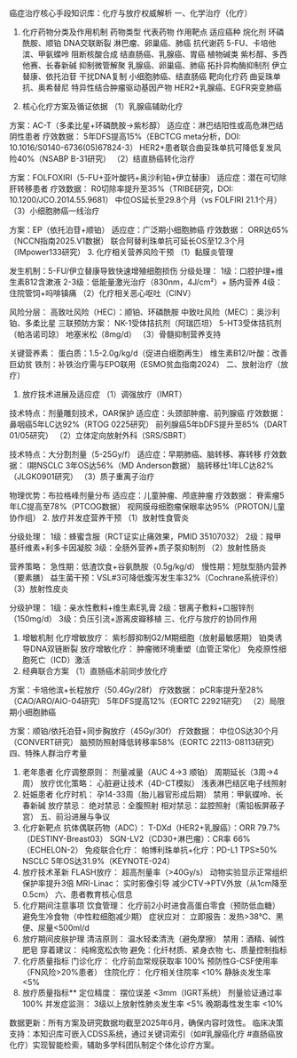 癌症治疗核心手段知识库：化疗与放疗权威解析
一、化学治疗（化疗）
1. 化疗药物分类及作用机制
药物类型	代表药物	作用靶点	适应癌种
烷化剂	环磷酰胺、顺铂	DNA交联断裂	淋巴瘤、卵巢癌、肺癌
抗代谢药	5-FU、卡培他滨、甲氨蝶呤	阻断核酸合成	结直肠癌、乳腺癌、胃癌
植物碱类	紫杉醇、多西他赛、长春新碱	抑制微管解聚	乳腺癌、卵巢癌、肺癌
拓扑异构酶抑制剂	伊立替康、依托泊苷	干扰DNA复制	小细胞肺癌、结直肠癌
靶向化疗药	曲妥珠单抗、奥希替尼	特异性结合肿瘤驱动基因产物	HER2+乳腺癌、EGFR突变肺癌

2. 核心化疗方案及循证依据
（1）乳腺癌辅助化疗

方案：AC-T（多柔比星+环磷酰胺→紫杉醇）
适应症：淋巴结阳性或高危淋巴结阴性患者
疗效数据：
5年DFS提高15%（EBCTCG meta分析，DOI: 10.1016/S0140-6736(05)67824-3）
HER2+患者联合曲妥珠单抗可降低复发风险40%（NSABP B-31研究）
（2）结直肠癌转化治疗

方案：FOLFOXIRI（5-FU+亚叶酸钙+奥沙利铂+伊立替康）
适应症：潜在可切除肝转移患者
疗效数据：
R0切除率提升至35%（TRIBE研究，DOI: 10.1200/JCO.2014.55.9681）
中位OS延长至29.8个月（vs FOLFIRI 21.1个月）
（3）小细胞肺癌一线治疗

方案：EP（依托泊苷+顺铂）
适应症：广泛期小细胞肺癌
疗效数据：
ORR达65%（NCCN指南2025.V1数据）
联合阿替利珠单抗可延长OS至12.3个月（IMpower133研究）
3. 化疗相关营养风险干预
（1）黏膜炎管理

发生机制：5-FU/伊立替康导致快速增殖细胞损伤
分级处理：
1级：口腔护理+维生素B12含漱液
2-3级：低能量激光治疗（830nm，4J/cm²）+ 肠内营养
4级：住院管饲+吗啡镇痛
（2）化疗相关恶心呕吐（CINV）

风险分层：
高致吐风险（HEC）：顺铂、环磷酰胺
中致吐风险（MEC）：奥沙利铂、多柔比星
三联预防方案：
NK-1受体拮抗剂（阿瑞匹坦）
5-HT3受体拮抗剂（帕洛诺司琼）
地塞米松（8mg/d）
（3）骨髓抑制营养支持

关键营养素：
蛋白质：1.5-2.0g/kg/d（促进白细胞再生）
维生素B12/叶酸：改善巨幼贫
铁剂：补铁治疗需与EPO联用（ESMO贫血指南2024）
二、放射治疗（放疗）
1. 放疗技术进展及适应症
（1）调强放疗（IMRT）

技术特点：剂量雕刻技术，OAR保护
适应症：头颈部肿瘤、前列腺癌
疗效数据：
鼻咽癌5年LC达92%（RTOG 0225研究）
前列腺癌5年bDFS提升至85%（DART 01/05研究）
（2）立体定向放射外科（SRS/SBRT）

技术特点：大分割剂量（5-25Gy/f）
适应症：早期肺癌、脑转移、寡转移
疗效数据：
I期NSCLC 3年OS达56%（MD Anderson数据）
脑转移灶1年LC达82%（JLGK0901研究）
（3）质子重离子治疗

物理优势：布拉格峰剂量分布
适应症：儿童肿瘤、颅底肿瘤
疗效数据：
脊索瘤5年LC提高至78%（PTCOG数据）
视网膜母细胞瘤保眼率达95%（PROTON儿童协作组）
2. 放疗并发症营养干预
（1）放射性食管炎

分级处理：
1级：蜂蜜含服（RCT证实止痛效果，PMID 35107032）
2级：羧甲基纤维素+利多卡因凝胶
3级：全肠外营养+质子泵抑制剂
（2）放射性肠炎

营养策略：
急性期：低渣饮食+谷氨酰胺（0.5g/kg/d）
慢性期：短肽型肠内营养（要素膳）
益生菌干预：VSL#3可降低腹泻发生率32%（Cochrane系统评价）
（3）放射性皮炎

分级护理：
1级：亲水性敷料+维生素E乳膏
2级：银离子敷料+口服锌剂（150mg/d）
3级：负压引流+游离皮瓣移植
三、化疗与放疗的协同作用
1. 增敏机制
化疗增敏放疗：
紫杉醇抑制G2/M期细胞（放射最敏感期）
铂类诱导DNA双链断裂
放疗增敏化疗：
肿瘤微环境重塑（血管正常化）
免疫原性细胞死亡（ICD）激活
2. 经典联合方案
（1）直肠癌术前同步放化疗

方案：卡培他滨+长程放疗（50.4Gy/28f）
疗效数据：
pCR率提升至28%（CAO/ARO/AIO-04研究）
5年DFS提高12%（EORTC 22921研究）
（2）局限期小细胞肺癌

方案：顺铂/依托泊苷+同步胸放疗（45Gy/30f）
疗效数据：
中位OS达30个月（CONVERT研究）
脑预防照射降低转移率58%（EORTC 22113-08113研究）
四、特殊人群治疗考量
1. 老年患者
化疗调整原则：
剂量减量（AUC 4→3 顺铂）
周期延长（3周→4周）
放疗优化策略：
心脏避让技术（4D-CT模拟）
浅表淋巴结区电子线照射
2. 妊娠患者
化疗时机：
孕14-33周（胎儿器官形成后期）
禁用：甲氨蝶呤、长春新碱
放疗禁忌：
绝对禁忌：全腹照射
相对禁忌：盆腔照射（需铅板屏蔽子宫）
五、前沿进展与争议
1. 化疗新靶点
抗体偶联药物（ADC）：
T-DXd（HER2+乳腺癌）：ORR 79.7%（DESTINY-Breast03）
SGN-LV2（CD30+淋巴瘤）：CR率 66%（ECHELON-2）
免疫联合化疗：
帕博利珠单抗+化疗：PD-L1 TPS≥50% NSCLC 5年OS达31.9%（KEYNOTE-024）
2. 放疗技术革新
FLASH放疗：
超高剂量率（>40Gy/s）
动物实验显示正常组织保护率提升3倍
MRI-Linac：
实时影像引导
减少CTV→PTV外放（从1cm降至0.5cm）
六、患者教育核心信息
1. 化疗期间注意事项
饮食管理：
化疗前2小时进食高蛋白零食（预防低血糖）
避免生冷食物（中性粒细胞减少期）
症状应对：
立即报告：发热>38℃、黑便、尿量<500ml/d
2. 放疗期间皮肤护理
清洁原则：
温水轻柔清洗（避免摩擦）
禁用：酒精、碱性肥皂
穿着建议：
纯棉宽松衣物
避免：化纤材质、紧身衣物
七、质量控制指标
1. 化疗质量指标
门诊化疗：
化疗前血常规获取率 100%
预防性G-CSF使用率（FN风险>20%患者）
住院化疗：
化疗相关住院率 <10%
静脉炎发生率 <5%
2. 放疗质量指标**
定位精度：
摆位误差 <3mm（IGRT系统）
剂量验证通过率 100%
并发症监测：
3级以上放射性肺炎发生率 <5%
晚期毒性发生率 <10%

数据更新：所有方案及研究数据均截至2025年6月，确保内容时效性。
临床决策支持：本知识库可嵌入CDSS系统，通过关键词索引（如#乳腺癌化疗 #直肠癌放化疗）实现智能检索，辅助多学科团队制定个体化诊疗方案。